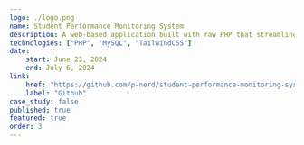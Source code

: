 ```yaml
---
logo: ./logo.png
name: Student Performance Monitoring System
description: A web-based application built with raw PHP that streamlines academic performance tracking in educational institutions. Features a Laravel-like architecture with PDO for MySQL database.
technologies: ["PHP", "MySQL", "TailwindCSS"]
date:
    start: June 23, 2024
    end: July 6, 2024
link:
    href: "https://github.com/p-nerd/student-performance-monitoring-system"
    label: "Github"
case_study: false
published: true
featured: true
order: 3
---
```

